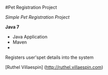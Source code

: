 #Pet Registration Project

*Simple Pet Registration Project*

**Java 7**

* Java Application
* Maven
* 
Registers user'spet details into the system

[Ruthel Villaespin] (http://ruthel.villaespin.com)
